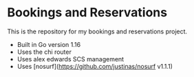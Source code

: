 # Bookings and Reservations

This is the repository for my bookings and reservations project.

- Built in Go version 1.16
- Uses the chi router
- Uses alex edwards SCS management
- Uses [nosurf](https://github.com/justinas/nosurf v1.1.1)